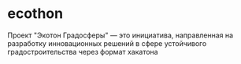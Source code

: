 # ecothon
Проект "Экотон Градосферы" — это инициатива, направленная на разработку инновационных решений в сфере устойчивого градостроительства через формат хакатона
